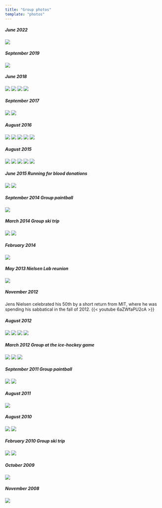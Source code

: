 ```yaml
---
title: "Group photos"
template: "photos"
---
```


##### June 2022
<img src="/img/group_22.jpg">

##### September 2019
<img src="/img/group_19.jpg">

##### June 2018
<img src="/img/group_18a.jpg">
<img src="/img/group_18b.jpg">
<img src="/img/group_18c.jpg">
<img src="/img/group_18d.jpg">

##### September 2017
<img src="/img/group_17a.jpg">
<img src="/img/group_17b.jpg">


##### August 2016
<img src="/img/group_16a.jpg">
<img src="/img/group_16b.jpg">
<img src="/img/group_16c.jpg">
<img src="/img/group_16d.jpg">
<img src="/img/group_16e.jpg">

##### August 2015
<img src="/img/group_15c.jpg">
<img src="/img/group_15d.jpg">
<img src="/img/group_15e.jpg">
<img src="/img/group_15f.jpg">
<img src="/img/group_15g.jpg">

##### June 2015 Running for blood donations
<img src="/img/group_15a.jpg">
<img src="/img/group_15b.jpg">

##### September 2014 Group paintball
<img src="/img/group_14d.jpg">

##### March 2014 Group ski trip
<img src="/img/group_14b.jpg">
<img src="/img/group_14c.jpg">

##### February 2014
<img src="/img/group_14a.jpg">

##### May 2013 Nielsen Lab reunion
<img src="/img/group_13.jpg">

##### November 2012
Jens Nielsen celebrated his 50th by a short return from MIT, where he was spending his sabbatical in the fall of 2012.
{{< youtube 6aZWfaPU2cA >}}

##### August 2012
<img src="/img/group_12d.jpg">
<img src="/img/group_12e.jpg">
<img src="/img/group_12f.jpg">
<img src="/img/group_12g.jpg">

##### March 2012 Group at the ice-hockey game
<img src="/img/group_12a.jpg">
<img src="/img/group_12b.jpg">
<img src="/img/group_12c.jpg">


##### September 2011 Group paintball
<img src="/img/group_11b.jpg">
<img src="/img/group_11c.jpg">

##### August 2011
<img src="/img/group_11a.jpg">

##### August 2010
<img src="/img/group_10c.jpg">
<img src="/img/group_10d.jpg">

##### February 2010 Group ski trip
<img src="/img/group_10a.jpg">
<img src="/img/group_10b.jpg">

##### October 2009
<img src="/img/group_09.jpg">

##### November 2008
<img src="/img/group_08.jpg">

<br/><br/>
